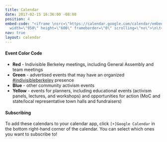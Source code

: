 ```yaml
---
title: Calendar
date: 2017-02-15 16:36:00 -08:00
position: 4
embed-code: "<iframe \nsrc=\"https://calendar.google.com/calendar/embed?mode=agenda&amp;showTitle=0&amp;showPrint=0&amp;height=600&amp;wkst=2&amp;bgcolor=%23FFFFFF&amp;src=indivisibleberkeley.org_6ucrqhec58ivt2lod50revs3r4%40group.calendar.google.com&amp;color=%23B1365F&amp;src=indivisibleberkeley.org_57drdgjr7os30mmjh46274gptg%40group.calendar.google.com&amp;color=%232F6213&amp;src=admin%40indivisibleberkeley.org&amp;color=%232952A3&amp;src=indivisibleberkeley.org_lb311uso91ppfvd3mis70qkfe8%40group.calendar.google.com&amp;color=%23BE6D00&amp;ctz=America/Los_Angeles\"\n\tstyle=\"border-width:0\"
  width=\"950\" height=\"600\" frameborder=\"0\" scrolling=\"no\">\n\t</iframe>"
nav: true
layout: calendar
---
```


#### Event Color Code

+ **Red** - Indivisible Berkeley meetings, including General Assembly and team meetings
+ **Green** - advertised events that may have an organized [#indivisibleberkeley](https://twitter.com/hashtag/indivisibleberkeley) presence
+ **Blue** - other community activism events
+ **Yellow** - events for planners, including educational events (activism panels, lectures, and workshops) and opportunities for action (MoC and state/local representative town halls and fundraisers)

#### Subscribing

To add these calendars to your calendar app, click `[+]Google Calendar` in the bottom right-hand corner of the calendar.  You can select which ones you want to subscribe to!